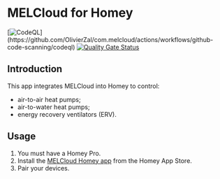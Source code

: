 # MELCloud for Homey

[![CodeQL](<[https://github.com/OlivierZal/com.melcloud/actions/workflows/github-code-scanning/codeql/badge.svg](https://homey.app/img/heading/homey@2x.webp)>)](https://github.com/OlivierZal/com.melcloud/actions/workflows/github-code-scanning/codeql)
[![Quality Gate Status](https://sonarcloud.io/api/project_badges/measure?project=OlivierZal_com.melcloud&metric=alert_status)](https://sonarcloud.io/summary/new_code?id=OlivierZal_com.melcloud)

## Introduction

This app integrates MELCloud into Homey to control:

- air-to-air heat pumps;
- air-to-water heat pumps;
- energy recovery ventilators (ERV).

## Usage

1. You must have a Homey Pro.
2. Install the [MELCloud Homey app](https://homey.app/a/com.mecloud) from the Homey App Store.
3. Pair your devices.
